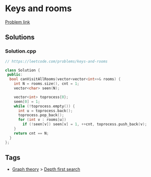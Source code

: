 # Keys and rooms

[Problem link](https://leetcode.com/problems/keys-and-rooms)

## Solutions


### Solution.cpp
```cpp
// https://leetcode.com/problems/keys-and-rooms

class Solution {
 public:
  bool canVisitAllRooms(vector<vector<int>>& rooms) {
    int N = rooms.size(), cnt = 1;
    vector<char> seen(N);

    vector<int> toprocess{0};
    seen[0] = 1;
    while (!toprocess.empty()) {
      int u = toprocess.back();
      toprocess.pop_back();
      for (int v : rooms[u])
        if (!seen[v]) seen[v] = 1, ++cnt, toprocess.push_back(v);
    }
    return cnt == N;
  }
};
```
## Tags

* [Graph theory](/Collections/graph-theory.md#graph-theory) > [Depth first search](/Collections/graph-theory.md#depth-first-search)
